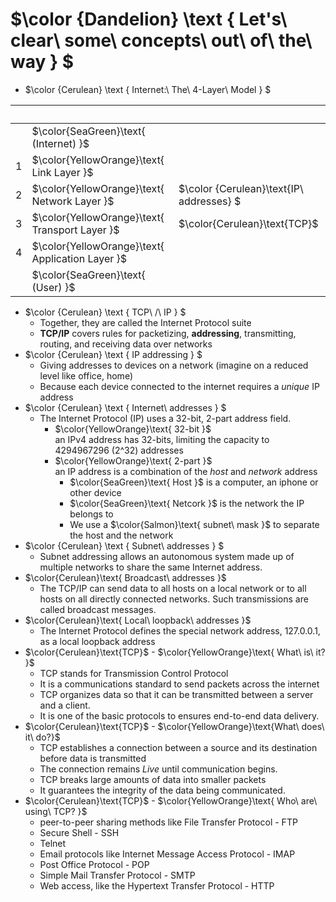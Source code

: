 # $\color {Dandelion} \text { Let's\ clear\ some\ concepts\ out\ of\ the\ way } $
- $\color {Cerulean} \text { Internet:\ The\ 4-Layer\ Model } $

&nbsp; | &nbsp; | &nbsp;
------ | ------ | ------
&nbsp; | $\color{SeaGreen}\text{ (Internet) }$
1  | $\color{YellowOrange}\text{ Link Layer }$
2  | $\color{YellowOrange}\text{ Network Layer }$   | $\color {Cerulean}\text{IP\ addresses} $
3  | $\color{YellowOrange}\text{ Transport Layer }$ | $\color{Cerulean}\text{TCP}$
4  | $\color{YellowOrange}\text{ Application Layer }$
&nbsp; | $\color{SeaGreen}\text{ (User) }$
 
- $\color {Cerulean} \text { TCP\ /\ IP } $
  - Together, they are called the Internet Protocol suite
  - __TCP/IP__ covers rules for packetizing, __addressing__, transmitting, routing, and receiving data over networks
- $\color {Cerulean} \text { IP addressing } $
  - Giving addresses to devices on a network (imagine on a reduced level like office, home)
  - Because each device connected to the internet requires a _unique_ IP address
- $\color {Cerulean} \text { Internet\ addresses } $
  - The Internet Protocol (IP) uses a 32-bit, 2-part address field.
    - $\color{YellowOrange}\text{ 32-bit }$ \
    an IPv4 address has 32-bits, limiting the capacity to 4294967296 (2^32) addresses
    - $\color{YellowOrange}\text{ 2-part }$ \
    an IP address is a combination of the _host_ and _network_ address
      - $\color{SeaGreen}\text{  Host     }$ is a computer, an iphone or other device
      - $\color{SeaGreen}\text{  Netcork  }$ is the network the IP belongs to
      - We use a $\color{Salmon}\text{ subnet\ mask }$ to separate the host and the network
- $\color {Cerulean} \text { Subnet\ addresses } $
  - Subnet addressing allows an autonomous system made up of multiple networks to share the same Internet address. 
- $\color{Cerulean}\text{ Broadcast\ addresses }$
  - The TCP/IP can send data to all hosts on a local network or to all hosts on 
all directly connected networks. Such transmissions are called broadcast messages. 
- $\color{Cerulean}\text{ Local\ loopback\ addresses }$
  - The Internet Protocol defines the special network address, 127.0.0.1, as a local loopback address
- $\color{Cerulean}\text{TCP}$ - $\color{YellowOrange}\text{ What\ is\ it? }$
  - TCP stands for Transmission Control Protocol
  - It is a communications standard to send packets across the internet
  - TCP organizes data so that it can be transmitted between a server and a client.
  - It is one of the basic protocols to ensures end-to-end data delivery.
- $\color{Cerulean}\text{TCP}$ - $\color{YellowOrange}\text{What\ does\ it\ do?}$
  - TCP establishes a connection between a source and its destination before data is transmitted 
  - The connection remains _Live_ until communication begins.
  - TCP breaks large amounts of data into smaller packets
  - It guarantees the integrity of the data being communicated.
- $\color{Cerulean}\text{TCP}$ - $\color{YellowOrange}\text{ Who\ are\ using\ TCP? }$
  - peer-to-peer sharing methods like File Transfer Protocol - FTP
  - Secure Shell - SSH
  - Telnet
  - Email protocols like Internet Message Access Protocol - IMAP
  - Post Office Protocol - POP
  - Simple Mail Transfer Protocol - SMTP
  - Web access, like the Hypertext Transfer Protocol - HTTP
